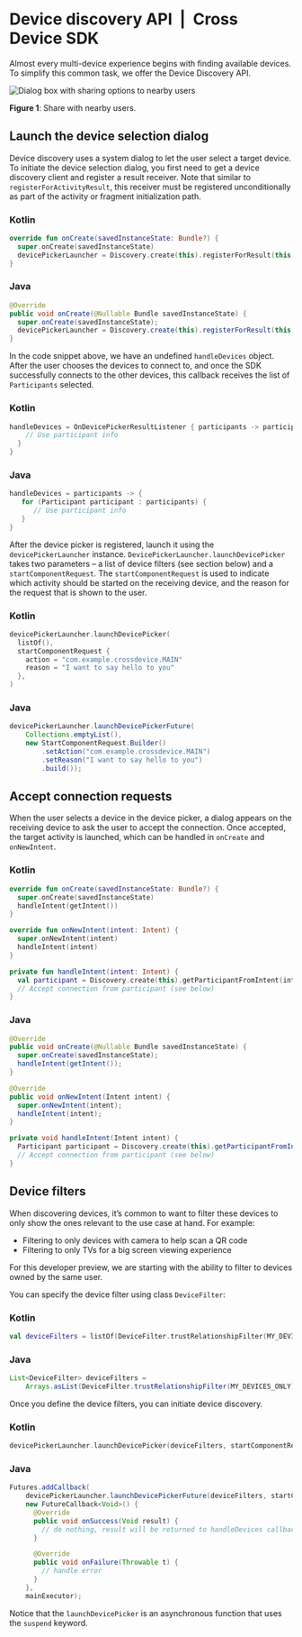 # Device discovery API  |  Cross Device SDK

Almost every multi-device experience begins with finding available devices. To simplify this common task, we offer the Device Discovery API.

![Dialog box with sharing options to nearby users](https://developer.android.com/static/images/guide/topics/connectivity/cross-device-sdk/device-discovery.png)

**Figure 1**: Share with nearby users.

Launch the device selection dialog
----------------------------------

Device discovery uses a system dialog to let the user select a target device. To initiate the device selection dialog, you first need to get a device discovery client and register a result receiver. Note that similar to `registerForActivityResult`, this receiver must be registered unconditionally as part of the activity or fragment initialization path.

### Kotlin

```kotlin
override fun onCreate(savedInstanceState: Bundle?) {
  super.onCreate(savedInstanceState)
  devicePickerLauncher = Discovery.create(this).registerForResult(this, handleDevices)
}
```

### Java

```java
@Override
public void onCreate(@Nullable Bundle savedInstanceState) {
  super.onCreate(savedInstanceState);
  devicePickerLauncher = Discovery.create(this).registerForResult(this, handleDevices);
}
```

In the code snippet above, we have an undefined `handleDevices` object. After the user chooses the devices to connect to, and once the SDK successfully connects to the other devices, this callback receives the list of `Participants` selected.

### Kotlin

```kotlin
handleDevices = OnDevicePickerResultListener { participants -> participants.forEach {
    // Use participant info
  }
}
```

### Java

```java
handleDevices = participants -> {
   for (Participant participant : participants) {
      // Use participant info
   }
}
```

After the device picker is registered, launch it using the `devicePickerLauncher` instance. `DevicePickerLauncher.launchDevicePicker` takes two parameters – a list of device filters (see section below) and a `startComponentRequest`. The `startComponentRequest` is used to indicate which activity should be started on the receiving device, and the reason for the request that is shown to the user.

### Kotlin

```kotlin
devicePickerLauncher.launchDevicePicker(
  listOf(),
  startComponentRequest {
    action = "com.example.crossdevice.MAIN"
    reason = "I want to say hello to you"
  },
)
```

### Java

```java
devicePickerLauncher.launchDevicePickerFuture(
    Collections.emptyList(),
    new StartComponentRequest.Builder()
        .setAction("com.example.crossdevice.MAIN")
        .setReason("I want to say hello to you")
        .build());
```

Accept connection requests
--------------------------

When the user selects a device in the device picker, a dialog appears on the receiving device to ask the user to accept the connection. Once accepted, the target activity is launched, which can be handled in `onCreate` and `onNewIntent`.

### Kotlin

```kotlin
override fun onCreate(savedInstanceState: Bundle?) {
  super.onCreate(savedInstanceState)
  handleIntent(getIntent())
}

override fun onNewIntent(intent: Intent) {
  super.onNewIntent(intent)
  handleIntent(intent)
}

private fun handleIntent(intent: Intent) {
  val participant = Discovery.create(this).getParticipantFromIntent(intent)
  // Accept connection from participant (see below)
}
```

### Java

```java
@Override
public void onCreate(@Nullable Bundle savedInstanceState) {
  super.onCreate(savedInstanceState);
  handleIntent(getIntent());
}

@Override
public void onNewIntent(Intent intent) {
  super.onNewIntent(intent);
  handleIntent(intent);
}

private void handleIntent(Intent intent) {
  Participant participant = Discovery.create(this).getParticipantFromIntent(intent);
  // Accept connection from participant (see below)
}
```

Device filters
--------------

When discovering devices, it’s common to want to filter these devices to only show the ones relevant to the use case at hand. For example:

*   Filtering to only devices with camera to help scan a QR code
*   Filtering to only TVs for a big screen viewing experience

For this developer preview, we are starting with the ability to filter to devices owned by the same user.

You can specify the device filter using class `DeviceFilter`:

### Kotlin

```kotlin
val deviceFilters = listOf(DeviceFilter.trustRelationshipFilter(MY_DEVICES_ONLY))
```

### Java

```java
List<DeviceFilter> deviceFilters =
    Arrays.asList(DeviceFilter.trustRelationshipFilter(MY_DEVICES_ONLY));
```

Once you define the device filters, you can initiate device discovery.

### Kotlin

```kotlin
devicePickerLauncher.launchDevicePicker(deviceFilters, startComponentRequest)
```

### Java

```java
Futures.addCallback(
    devicePickerLauncher.launchDevicePickerFuture(deviceFilters, startComponentRequest),
    new FutureCallback<Void>() {
      @Override
      public void onSuccess(Void result) {
        // do nothing, result will be returned to handleDevices callback
      }

      @Override
      public void onFailure(Throwable t) {
        // handle error
      }
    },
    mainExecutor);
```

Notice that the `launchDevicePicker` is an asynchronous function that uses the `suspend` keyword.